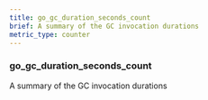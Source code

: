 ```yaml
---
title: go_gc_duration_seconds_count
brief: A summary of the GC invocation durations
metric_type: counter
---
```

### go_gc_duration_seconds_count

A summary of the GC invocation durations